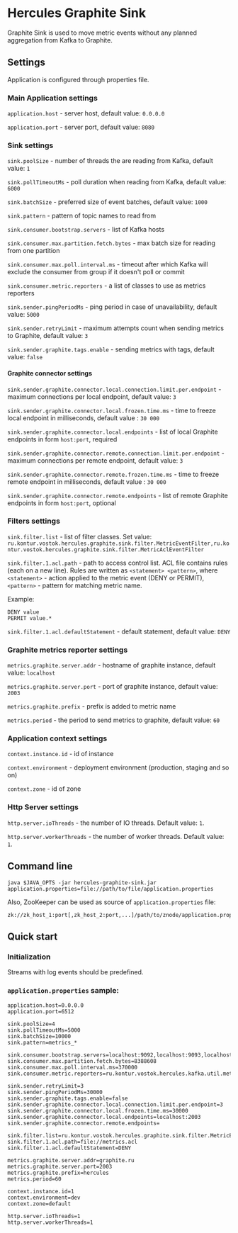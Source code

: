 # Hercules Graphite Sink
Graphite Sink is used to move metric events without any planned aggregation from Kafka to Graphite.

## Settings
Application is configured through properties file.

### Main Application settings
`application.host` - server host, default value: `0.0.0.0`

`application.port` - server port, default value: `8080`

### Sink settings
`sink.poolSize` - number of threads the are reading from Kafka, default value: `1`

`sink.pollTimeoutMs` - poll duration when reading from Kafka, default value: `6000`

`sink.batchSize` - preferred size of event batches, default value: `1000`

`sink.pattern` - pattern of topic names to read from

`sink.consumer.bootstrap.servers` - list of Kafka hosts

`sink.consumer.max.partition.fetch.bytes` - max batch size for reading from one partition

`sink.consumer.max.poll.interval.ms` - timeout after which Kafka will exclude the consumer from group if it doesn't poll or commit

`sink.consumer.metric.reporters` - a list of classes to use as metrics reporters

`sink.sender.pingPeriodMs` - ping period in case of unavailability, default value: `5000`

`sink.sender.retryLimit` - maximum attempts count when sending metrics to Graphite, default value: `3`

`sink.sender.graphite.tags.enable` - sending metrics with tags, default value: `false`

#### Graphite connector settings
`sink.sender.graphite.connector.local.connection.limit.per.endpoint` - maximum connections per local endpoint, default value: `3`

`sink.sender.graphite.connector.local.frozen.time.ms` - time to freeze local endpoint in milliseconds, default value : `30 000`

`sink.sender.graphite.connector.local.endpoints` - list of local Graphite endpoints in form `host:port`, required

`sink.sender.graphite.connector.remote.connection.limit.per.endpoint` - maximum connections per remote endpoint, default value: `3`

`sink.sender.graphite.connector.remote.frozen.time.ms` - time to freeze remote endpoint in milliseconds, default value : `30 000`

`sink.sender.graphite.connector.remote.endpoints` - list of remote Graphite endpoints in form `host:port`, optional

### Filters settings

`sink.filter.list` - list of filter classes. Set value: `ru.kontur.vostok.hercules.graphite.sink.filter.MetricEventFilter,ru.kontur.vostok.hercules.graphite.sink.filter.MetricAclEventFilter`

`sink.filter.1.acl.path` - path to access control list. ACL file contains rules (each on a new line).
Rules are written as `<statement> <pattern>`, where `<statement>` - action applied to the metric event (DENY or PERMIT),
`<pattern>` - pattern for matching metric name. 

Example: 
```
DENY value
PERMIT value.*
```

`sink.filter.1.acl.defaultStatement` - default statement, default value: `DENY`

### Graphite metrics reporter settings
`metrics.graphite.server.addr` - hostname of graphite instance, default value: `localhost`

`metrics.graphite.server.port` - port of graphite instance, default value: `2003`

`metrics.graphite.prefix` - prefix is added to metric name

`metrics.period` - the period to send metrics to graphite, default value: `60`

### Application context settings
`context.instance.id` - id of instance

`context.environment` - deployment environment (production, staging and so on)

`context.zone` - id of zone

### Http Server settings
`http.server.ioThreads` - the number of IO threads. Default value: `1`.

`http.server.workerThreads` - the number of worker threads. Default value: `1`.

## Command line
`java $JAVA_OPTS -jar hercules-graphite-sink.jar application.properties=file://path/to/file/application.properties`

Also, ZooKeeper can be used as source of `application.properties` file:  
```
zk://zk_host_1:port[,zk_host_2:port,...]/path/to/znode/application.properties
```

## Quick start
### Initialization
Streams with log events should be predefined.

### `application.properties` sample:
```properties
application.host=0.0.0.0
application.port=6512

sink.poolSize=4
sink.pollTimeoutMs=5000
sink.batchSize=10000
sink.pattern=metrics_*

sink.consumer.bootstrap.servers=localhost:9092,localhost:9093,localhost:9094
sink.consumer.max.partition.fetch.bytes=8388608
sink.consumer.max.poll.interval.ms=370000
sink.consumer.metric.reporters=ru.kontur.vostok.hercules.kafka.util.metrics.GraphiteReporter

sink.sender.retryLimit=3
sink.sender.pingPeriodMs=30000
sink.sender.graphite.tags.enable=false
sink.sender.graphite.connector.local.connection.limit.per.endpoint=3
sink.sender.graphite.connector.local.frozen.time.ms=30000
sink.sender.graphite.connector.local.endpoints=localhost:2003
sink.sender.graphite.connector.remote.endpoints=

sink.filter.list=ru.kontur.vostok.hercules.graphite.sink.filter.MetricEventFilter,ru.kontur.vostok.hercules.graphite.sink.filter.MetricAclEventFilter
sink.filter.1.acl.path=file://metrics.acl
sink.filter.1.acl.defaultStatement=DENY

metrics.graphite.server.addr=graphite.ru
metrics.graphite.server.port=2003
metrics.graphite.prefix=hercules
metrics.period=60

context.instance.id=1
context.environment=dev
context.zone=default

http.server.ioThreads=1
http.server.workerThreads=1
```

